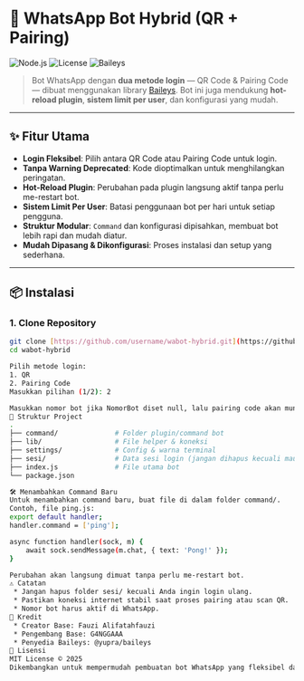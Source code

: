# 🤖 WhatsApp Bot Hybrid (QR + Pairing)

![Node.js](https://img.shields.io/badge/Node.js-v18%2B-green?logo=node.js)
![License](https://img.shields.io/badge/license-MIT-blue.svg)
![Baileys](https://img.shields.io/badge/Baileys-Library-orange)

> Bot WhatsApp dengan **dua metode login** — QR Code & Pairing Code — dibuat menggunakan library [Baileys](https://www.npmjs.com/package/@yupra/baileys). Bot ini juga mendukung **hot-reload plugin**, **sistem limit per user**, dan konfigurasi yang mudah.

---

## ✨ Fitur Utama
* **Login Fleksibel**: Pilih antara QR Code atau Pairing Code untuk login.
* **Tanpa Warning Deprecated**: Kode dioptimalkan untuk menghilangkan peringatan.
* **Hot-Reload Plugin**: Perubahan pada plugin langsung aktif tanpa perlu me-restart bot.
* **Sistem Limit Per User**: Batasi penggunaan bot per hari untuk setiap pengguna.
* **Struktur Modular**: `Command` dan konfigurasi dipisahkan, membuat bot lebih rapi dan mudah diatur.
* **Mudah Dipasang & Dikonfigurasi**: Proses instalasi dan setup yang sederhana.

---

## 📦 Instalasi

### 1. Clone Repository
```bash
git clone [https://github.com/username/wabot-hybrid.git](https://github.com/username/wabot-hybrid.git)
cd wabot-hybrid

Pilih metode login:
1. QR
2. Pairing Code
Masukkan pilihan (1/2): 2

Masukkan nomor bot jika NomorBot diset null, lalu pairing code akan muncul di terminal.
📂 Struktur Project
.
├── command/              # Folder plugin/command bot
├── lib/                  # File helper & koneksi
├── settings/             # Config & warna terminal
├── sesi/                 # Data sesi login (jangan dihapus kecuali mau login ulang)
├── index.js              # File utama bot
└── package.json

🛠 Menambahkan Command Baru
Untuk menambahkan command baru, buat file di dalam folder command/.
Contoh, file ping.js:
export default handler;
handler.command = ['ping'];

async function handler(sock, m) {
    await sock.sendMessage(m.chat, { text: 'Pong!' });
}

Perubahan akan langsung dimuat tanpa perlu me-restart bot.
⚠️ Catatan
 * Jangan hapus folder sesi/ kecuali Anda ingin login ulang.
 * Pastikan koneksi internet stabil saat proses pairing atau scan QR.
 * Nomor bot harus aktif di WhatsApp.
👥 Kredit
 * Creator Base: Fauzi Alifatahfauzi
 * Pengembang Base: G4NGGAAA
 * Penyedia Baileys: @yupra/baileys
📜 Lisensi
MIT License © 2025
Dikembangkan untuk mempermudah pembuatan bot WhatsApp yang fleksibel dan modular.
